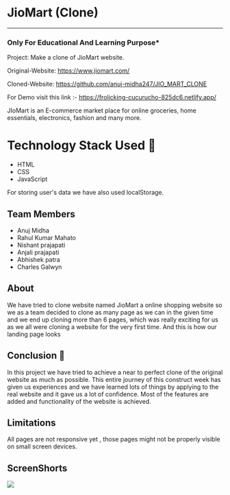 
# JioMart (Clone)
-----
### Only For Educational And Learning Purpose*
Project: Make a clone of JioMart website.

Original-Website: https://www.jiomart.com/

Cloned-Website: https://github.com/anuj-midha247/JIO_MART_CLONE

For Demo visit this link :- https://frolicking-cucurucho-825dc6.netlify.app/

JIoMart is an E-commerce market place for online groceries, home essentials, electronics, fashion and many more.

# Technology Stack Used 🌟
* HTML
* CSS
* JavaScript

For storing user's data we have  also used localStorage.


## Team Members

- Anuj Midha
- Rahul Kumar Mahato
- Nishant prajapati
- Anjali prajapati
- Abhishek patra
- Charles Galwyn


## About

We have tried to clone website named JioMart a online shopping website so we as a team decided to clone as many page as we can in the given time and we end up cloning more than 6 pages, which was really exciting for us as we all were cloning a website for the very first time. And this is how our landing page looks





## Conclusion 📑
In this project we have   tried to achieve a near to perfect clone of the original website as much as possible. This entire journey of this construct week has given us experiences and we have learned lots of things by applying to the real website and it gave us a lot of confidence. Most of the features are added and functionality of the website is achieved.

## Limitations
All pages are not responsive yet , those pages  might not be properly visible on small screen devices.

## ScreenShorts 

<a href='https://www.linkpicture.com/view.php?img=LPic631b64935346f1439405493'><img src='https://www.linkpicture.com/q/Screenshot-393_2.png' type='image'></a>
 
 

